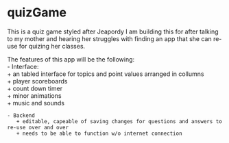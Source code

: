 # quizGame
This is a quiz game styled after Jeapordy
I am building this for after talking to my mother and hearing her struggles with finding an app that she can re-use for quizing her classes.  

The features of this app will be the following:  
    - Interface:  
        + an tabled interface for topics and point values arranged in collumns  
        + player scoreboards  
        + count down timer  
        + minor animations  
        + music and sounds  
  
    - Backend  
       + editable, capeable of saving changes for questions and answers to re-use over and over  
       + needs to be able to function w/o internet connection  